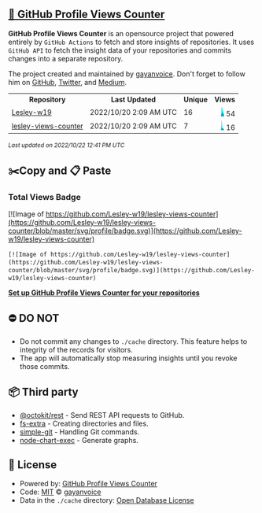 ## [🚀 GitHub Profile Views Counter](https://github.com/gayanvoice/github-profile-views-counter)
**GitHub Profile Views Counter** is an opensource project that powered entirely by  `GitHub Actions` to fetch and store insights of repositories.
It uses `GitHub API` to fetch the insight data of your repositories and commits changes into a separate repository.

The project created and maintained by [gayanvoice](https://github.com/gayanvoice). Don't forget to follow him on [GitHub](https://github.com/gayanvoice), [Twitter](https://twitter.com/gayanvoice), and [Medium](https://gayanvoice.medium.com/).

<table>
	<tr>
		<th>
			Repository
		</th>
		<th>
			Last Updated
		</th>
		<th>
			Unique
		</th>
		<th>
			Views
		</th>
	</tr>
	<tr>
		<td>
			<a href="https://github.com/Lesley-w19/lesley-views-counter/tree/master/readme/509677702/year.md">
				Lesley-w19
			</a>
		</td>
		<td>
			2022/10/20 2:09 AM UTC
		</td>
		<td>
			16
		</td>
		<td>
			<img alt="Response time graph" src="https://github.com/Lesley-w19/lesley-views-counter/raw/master/graph/509677702/small/year.png" height="20"> 54
		</td>
	</tr>
	<tr>
		<td>
			<a href="https://github.com/Lesley-w19/lesley-views-counter/tree/master/readme/509726908/year.md">
				lesley-views-counter
			</a>
		</td>
		<td>
			2022/10/20 2:09 AM UTC
		</td>
		<td>
			7
		</td>
		<td>
			<img alt="Response time graph" src="https://github.com/Lesley-w19/lesley-views-counter/raw/master/graph/509726908/small/year.png" height="20"> 16
		</td>
	</tr>
</table>

<small><i>Last updated on 2022/10/22 12:41 PM UTC</i></small>

## ✂️Copy and 📋 Paste
### Total Views Badge
[![Image of https://github.com/Lesley-w19/lesley-views-counter](https://github.com/Lesley-w19/lesley-views-counter/blob/master/svg/profile/badge.svg)](https://github.com/Lesley-w19/lesley-views-counter)

```readme
[![Image of https://github.com/Lesley-w19/lesley-views-counter](https://github.com/Lesley-w19/lesley-views-counter/blob/master/svg/profile/badge.svg)](https://github.com/Lesley-w19/lesley-views-counter)
```
[**Set up GitHub Profile Views Counter for your repositories**](https://github.com/gayanvoice/github-profile-views-counter)
## ⛔ DO NOT
- Do not commit any changes to `./cache` directory. This feature helps to integrity of the records for visitors.
- The app will automatically stop measuring insights until you revoke those commits.
## 📦 Third party

- [@octokit/rest](https://www.npmjs.com/package/@octokit/rest) - Send REST API requests to GitHub.
- [fs-extra](https://www.npmjs.com/package/fs-extra) - Creating directories and files.
- [simple-git](https://www.npmjs.com/package/simple-git) - Handling Git commands.
- [node-chart-exec](https://www.npmjs.com/package/node-chart-exec) - Generate graphs.
## 📄 License
- Powered by: [GitHub Profile Views Counter](https://github.com/gayanvoice/github-profile-views-counter)
- Code: [MIT](./LICENSE) © [gayanvoice](https://github.com/gayanvoice)
- Data in the `./cache` directory: [Open Database License](https://opendatacommons.org/licenses/odbl/1-0/)